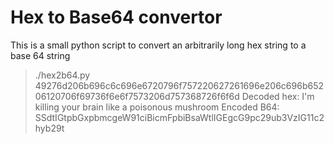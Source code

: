 Hex to Base64 convertor
==

This is a small python script to convert an arbitrarily long hex string to a base 64 string

> ./hex2b64.py 49276d206b696c6c696e6720796f757220627261696e206c696b65206120706f69736f6e6f7573206d757368726f6f6d
> Decoded hex: I'm killing your brain like a poisonous mushroom
> Encoded B64: SSdtIGtpbGxpbmcgeW91ciBicmFpbiBsaWtlIGEgcG9pc29ub3VzIG11c2hyb29t

